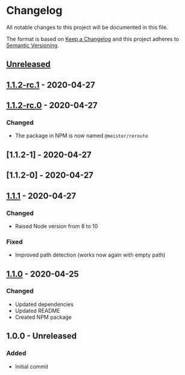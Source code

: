 # Changelog
All notable changes to this project will be documented in this file.

The format is based on [Keep a Changelog](http://keepachangelog.com/en/1.0.0/)
and this project adheres to [Semantic Versioning](http://semver.org/spec/v2.0.0.html).

## [Unreleased]

## [1.1.2-rc.1] - 2020-04-27

## [1.1.2-rc.0] - 2020-04-27
### Changed
- The package in NPM is now named `@meister/reroute`

## [1.1.2-1] - 2020-04-27

## [1.1.2-0] - 2020-04-27

## [1.1.1] - 2020-04-27
### Changed
- Raised Node version from 8 to 10

### Fixed
- Improved path detection (works now again with empty path)

## [1.1.0] - 2020-04-25
### Changed
- Updated dependencies
- Updated README
- Created NPM package

## 1.0.0 - Unreleased
### Added
- Initial commit

[Unreleased]: https://github.com/meister/reroute/compare/v1.1.2-rc.1...HEAD
[1.1.2-rc.1]: https://github.com/meister/reroute/compare/v1.1.2-rc.0...v1.1.2-rc.1
[1.1.2-rc.0]: https://github.com/meister/reroute/compare/v1.1.1...v1.1.2-rc.0
[1.1.1]: https://github.com/meister/reroute/compare/v1.1.0...v1.1.1
[1.1.0]: https://github.com/meister/reroute/compare/v1.0.0...v1.1.0